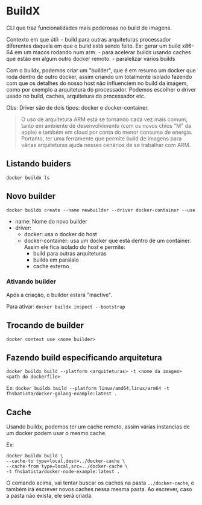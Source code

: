 # BuildX
CLI que traz funcionalidades mais poderosas no build de imagens.

Contexto em que útil:
    - build para outras arquiteturas processador diferentes daquela em que o build está sendo feito. Ex: gerar um build x86-64 em um macos rodando num arm.
    - para acelerar builds usando caches que estão em algum outro docker remoto.
    - paralelizar vários builds

Com o buildx, podemos criar um "builder", que é em resumo um docker que roda dentro de outro docker, assim criando um totalmente isolado fazendo com que os detalhes do nosso host não influenciem no build da imagem, como por exemplo a arquitetura do processador. Podemos escolher o driver usado no build, caches, arquitetura do processador etc.

Obs: Driver são de dois tipos: docker e docker-container.


>O uso de arquitetura ARM está se tornando cada vez mais comum, tanto em ambiente de desenvolvimento (com os novos chios "M" da apple) e também em cloud por conta do menor consumo de energia. Portanto, ter uma ferramente que permite build de imagens para várias arquiteturas ajuda nesses cenários de se trabalhar com ARM.

## Listando buiders
`docker buildx ls`


## Novo builder
`docker buildx create --name newbuilder --driver docker-container --use`

- name: Nome do novo builder
- driver:
  - docker: usa o docker do host
  - docker-container: usa um docker que está dentro de um container. Assim ele fica isolado do host e permite:
    - build para outras arquiteturas
    - builds em paralalo
    - cache externo


### Ativando builder
Após a criação, o builder estará "inactive".

Para ativar:
`docker buildx inspect --bootstrap`

## Trocando de builder
`docker context use <nome builder>`

## Fazendo build especificando arquitetura
`docker buildx build --platform <arquiteturas> -t <nome da imagem> <path do dockerfile>`

Ex:
`docker buildx build --platform linux/amd64,linux/arm64 -t fhsbatista/docker-golang-example:latest .`

## Cache
Usando buildx, podemos ter um cache remoto, assim várias instancias de um docker podem usar o mesmo cache.

Ex:
```
docker buildx build \         
--cache-to type=local,dest=../docker-cache \
--cache-from type=local,src=../docker-cache \
-t fhsbatista/docker-node-example:latest .
```

O comando acima, vai tentar buscar os caches na pasta `../docker-cache`, e também irá escrever novos caches nessa mesma pasta. Ao escrever, caso a pasta não exista, ele será criada.







